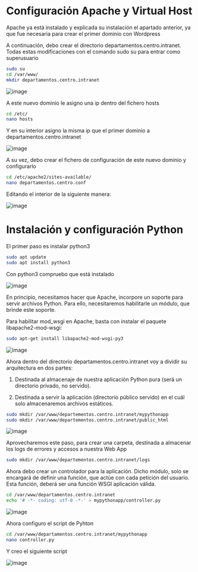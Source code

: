 
# Configuración Apache y Virtual Host

Apache ya está instalado y explicada su instalación el apartado anterior, ya que fue necesaria para crear el primer dominio con Wordpress

A continuación, debo crear el directorio departamentos.centro.intranet. Todas estas modificaciones con el comando sudo su para entrar como superusuario

```bash
sudo su
cd /var/www/
mkdir departamentos.centro.intranet
```

![image](https://user-images.githubusercontent.com/91189372/205455752-7f6aede8-ce10-453b-b7fe-a7e473a43980.png)

A este nuevo dominio le asigno una ip dentro del fichero hosts

```bash
cd /etc/
nano hosts
```

Y en su interior asigno la misma ip que el primer dominio a departamentos.centro.intranet

![image](https://user-images.githubusercontent.com/91189372/205455814-59505634-1708-4aaa-b5ce-9ec485d887e1.png)

A su vez, debo crear el fichero de configuración de este nuevo dominio y configurarlo

```bash
cd /etc/apache2/sites-available/
nano departamentos.centro.conf
```
Editando el interior de la siguiente manera:

![image](https://user-images.githubusercontent.com/91189372/205456228-ccb924e3-7dc7-4140-925d-62e361e0ffec.png)

# Instalación y configuración Python

El primer paso es instalar python3

```bash
sudo apt update
sudo apt install python3
```

Con python3 compruebo que está instalado

![image](https://user-images.githubusercontent.com/91189372/205458523-d6c3ac00-ef58-490b-987f-74586d2e80bd.png)

En principio, necesitamos hacer que Apache, incorpore un soporte para servir archivos Python. Para ello, necesitaremos habilitarle un módulo, que brinde este soporte.

Para habilitar mod_wsgi en Apache, basta con instalar el paquete libapache2-mod-wsgi:

```bash
sudo apt-get install libapache2-mod-wsgi-py3
```

![image](https://user-images.githubusercontent.com/91189372/205458994-da1de7bf-2dc3-401c-a431-488f8a9c265e.png)

Ahora dentro del directorio departamentos.centro.intranet voy a dividir su arquitectura en dos partes:

1. Destinada al almacenaje de nuestra aplicación Python pura (será un directorio privado, no servido).

2. Destinada a servir la aplicación (directorio público servido) en el cuál solo almacenaremos archivos estáticos.

```bash
sudo mkdir /var/www/departementos.centro.intranet/mypythonapp
sudo mkdir /var/www/departementos.centro.intranet/public_html
```

![image](https://user-images.githubusercontent.com/91189372/205459135-eea8c166-26bd-421b-92c5-f471ba2935a0.png)

Aprovecharemos este paso, para crear una carpeta, destinada a almacenar los logs de errores y accesos a nuestra Web App

```bash
sudo mkdir /var/www/departementos.centro.intranet/logs
```

Ahora debo crear un controlador para la aplicación. Dicho módulo, solo se encargará de definir una función, que actúe con cada petición del usuario. Esta función, deberá ser una función WSGI aplicación válida. 

```bash
cd /var/www/departamentos.centro.intranet
echo '# -*- coding: utf-8 -*-' > mypythonapp/controller.py
```

![image](https://user-images.githubusercontent.com/91189372/205459407-6fdf2b97-438f-4966-bdad-e81afcac5f09.png)

Ahora configuro el script de Pyhton

```bash
cd /var/www/departamentos.centro.intranet/mypythonapp
nano controller.py
```
Y creo el siguiente script

![image](https://user-images.githubusercontent.com/91189372/205459617-1782ca91-b19a-45c6-81bf-4b045af0150f.png)


